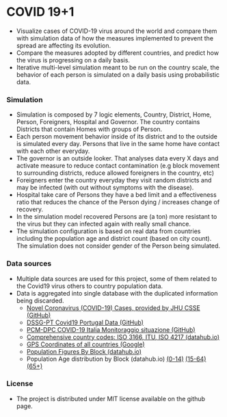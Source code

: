 # COVID 19+1
 - Visualize cases of COVID-19 virus around the world and compare them with simulation data of how the measures implemented to prevent the spread are affecting its evolution.
 - Compare the measures adopted by different countries, and predict how the virus is progressing on a daily basis.
 - Iterative multi-level simulation meant to be run on the country scale, the behavior of each person is simulated on a daily basis using probabilistic data.



### Simulation

- Simulation is composed by 7 logic elements, Country, District, Home, Person, Foreigners, Hospital and Governor. The country contains Districts that contain Homes with groups of Person.
- Each person movement behavior inside of its district and to the outside is simulated every day. Persons that live in the same home have contact with each other everyday.
- The governor is an outside looker. That analyses data every X days and activate measure to reduce contact contamination (e.g block movement to surrounding districts, reduce allowed foreigners in the country, etc)
- Foreigners enter the country everyday they visit random districts and may be infected (with out without symptoms with the disease).
- Hospital take care of Persons they have a bed limit and a effectiveness ratio that reduces the chance of the Person dying / increases change of recovery.
- In the simulation model recovered Persons are (a ton) more resistant to the virus but they can infected again with really small chance.
- The simulation configuration is based on real data from countries including the population age and district count (based on city count). The simulation does not consider gender of the Person being simulated.



### Data sources

- Multiple data sources are used for this project, some of them related to the Covid19 virus others to country population data.
- Data is aggregated into single database with the duplicated information being discarded.
    - [Novel Coronavirus (COVID-19) Cases, provided by JHU CSSE (GitHub)](https://github.com/CSSEGISandData/COVID-19) 
    - [DSSG-PT Covid19 Portugal Data (GitHub)](https://github.com/dssg-pt/covid19pt-data)
    - [PCM-DPC COVID-19 Italia Monitoraggio situazione (GitHub)](https://github.com/pcm-dpc/COVID-19)
    - [Comprehensive country codes: ISO 3166, ITU, ISO 4217  (datahub.io)](https://datahub.io/core/country-codes)
    - [GPS Coordinates of all countries (Google)](https://developers.google.com/public-data/docs/canonical/countries_csv)
    - [Population Figures By Block (datahub.io)](https://datahub.io/JohnSnowLabs/population-figures-by-country)
    - Population Age distribution by Block (datahub.io) [(0-14)](https://datahub.io/world-bank/sp.pop.0014.to.zs) [(15-64)](https://datahub.io/world-bank/sp.pop.1564.to.zs) [(65+)](https://datahub.io/world-bank/sp.pop.65up.to.zs)



### License

 - The project is distributed under MIT license available on the github page.

